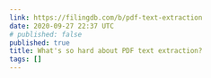 ```yaml
---
link: https://filingdb.com/b/pdf-text-extraction
date: 2020-09-27 22:37 UTC
# published: false
published: true
title: What's so hard about PDF text extraction?
tags: []
---
```



